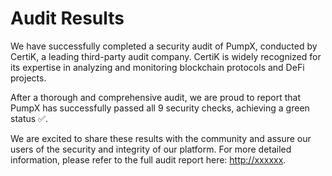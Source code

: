 # Audit Results

We have successfully completed a security audit of PumpX, conducted by CertiK, a leading third-party audit company. CertiK is widely recognized for its expertise in analyzing and monitoring blockchain protocols and DeFi projects.

After a thorough and comprehensive audit, we are proud to report that PumpX has successfully passed all 9 security checks, achieving a green status ✅.

We are excited to share these results with the community and assure our users of the security and integrity of our platform. For more detailed information, please refer to the full audit report here: [http://xxxxxx](http://xxxxxx).
